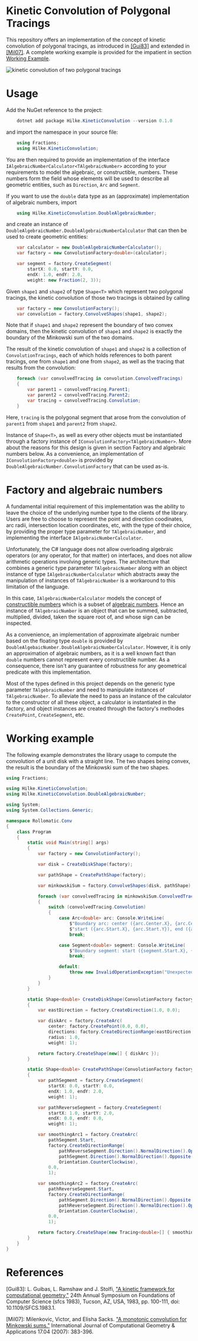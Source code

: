 # Kinetic Convolution of Polygonal Tracings
This repository offers an implementation of the concept of kinetic
convolution of polygonal tracings, as introduced in [[Gui83]](#references) and
extended in [[Mil07]](#references). A complete working example is
provided for the impatient in section [Working Example](#working-example).

![kinetic convolution of two polygonal tracings](/images/minkowski-sum.png)

# Usage
Add the NuGet reference to the project:
```PowerShell
    dotnet add package Hilke.KineticConvolution --version 0.1.0
```

and import the namespace in your source file:
```C#
    using Fractions;
    using Hilke.KineticConvolution;
```

You are then required to provide an implementation of the interface
`IAlgebraicNumberCalculator<TAlgebraicNumber>` according to your
requirements to model the algebraic, or constructible, numbers. These
numbers form the field whose elements will be used to describe all
geometric entities, such as `Direction`, `Arc` and `Segment`.

If you want to use the `double` data type as an (approximate)
implementation of algebraic numbers,  import
```C#
    using Hilke.KineticConvolution.DoubleAlgebraicNumber;
```
and create an instance of
`DoubleAlgebraicNumber.DoubleAlgebraicNumberCalculator` that can then
be used to create geometric entities:
```C#
    var calculator = new DoubleAlgebraicNumberCalculator();
    var factory = new ConvolutionFactory<double>(calculator);

    var segment = factory.CreateSegment(
        startX: 0.0, startY: 0.0,
        endX: 1.0, endY: 2.0,
        weight: new Fraction(2, 3));
```

Given `shape1` and `shape2` of type `Shape<T>` which represent two
polygonal tracings, the kinetic convolution of those two tracings is
obtained by calling
```C#
    var factory = new ConvolutionFactory();
    var convolution = factory.ConvolveShapes(shape1, shape2);
```
Note that if `shape1` and `shape2` represent the boundary of two
convex domains, then the kinetic convolution of `shape1` and `shape2`
is exactly the boundary of the Minkowski sum of the two domains.

The result of the kinetic convolution of `shape1` and `shape2` is a
collection of `ConvolutionTracings`, each of which holds references to
both parent tracings, one from `shape1` and one from `shape2`, as well
as the tracing that results from the convolution:
```C#
    foreach (var convolvedTracing in convolution.ConvolvedTracings)
    {
        var parent1 = convolvedTracing.Parent1;
        var parent2 = convolvedTracing.Parent2;
        var tracing = convolvedTracing.Convolution;
    }
```
Here, `tracing` is the polygonal segment that arose from the
convolution of `parent1` from `shape1` and `parent2` from `shape2`.

Instance of `Shape<T>`, as well as every other objects must be
instantiated through a factory instance of
`IConvolutionFactory<TAlgebraicNumber>`. More about the reasons for
this design is given in section Factory and algebraic numbers
below. As a convenience, an implementation of
`IConvolutionFactory<double>` is provided by
`DoubleAlgebraicNumber.ConvolutionFactory` that can be used as-is.

# Factory and algebraic numbers
A fundamental initial requirement of this implementation was the
ability to leave the choice of the underlying number type to the
clients of the library. Users are free to choose to represent the
point and direction coodinates, arc radii, intersection location
coordinates, etc, with the type of their choice, by providing the
proper type parameter for `TAlgebraicNumber`, and implementing the
interface `IAlgebraicNumberCalculator`.

Unfortunately, the C# language does not allow overloading algebraic
operators (or any operator, for that matter) on interfaces, and does not
allow arithmetic operations involving generic types. The architecture
that combines a generic type parameter `TAlgebraicNumber` along with
an object instance of type `IAlgebraicNumberCalculator` which
abstracts away the  manipulation of instances of `TAlgebraicNumber`
is a workaround to this limitation of the language.

In this case, `IAlgebraicNumberCalculator` models the concept of
[constructible numbers](https://en.wikipedia.org/wiki/Constructible_number) which is
a subset of [algebraic
numbers](https://en.wikipedia.org/wiki/Constructible_number). Hence an
instance of `TAlgebraicNumber` is an object that can be summed,
subtracted, multiplied, divided, taken the square root of, and whose sign
can be inspected.

As a convenience, an implementation of approximate algebraic number
based on the floating type `double` is provided by
`DoubleAlgebaicNumber.DoubleAlgebraicNumberCalculator`. However, it is
only an approximation of algebraic numbers, as it is a well known fact
than `double` numbers cannot represent every constructible number. As
a consequence, there isn't any guarantee of robustness for any
geometrical predicate with this implementation.

Most of the types defined in this project depends on the generic type
parameter `TAlgebraicNumber` and need to manipulate instances of
`TAlgebraicNumber`. To alleviate the need to pass an instance of the
calculator to the constructor of all these object, a calculator is
instantiated in the factory, and object instances are created through
the factory's methodes `CreatePoint`, `CreateSegment`, etc.

# Working example
The following example demonstrates the library usage to compute the
convolution of a unit disk with a straight line. The two shapes being
convex, the result is the boundary of the Minkowski sum of the two
shapes.

```C#
using Fractions;

using Hilke.KineticConvolution;
using Hilke.KineticConvolution.DoubleAlgebraicNumber;

using System;
using System.Collections.Generic;

namespace Rollomatic.Conv
{
    class Program
    {
        static void Main(string[] args)
        {
            var factory = new ConvolutionFactory();

            var disk = CreateDiskShape(factory);

            var pathShape = CreatePathShape(factory);

            var minkowskiSum = factory.ConvolveShapes(disk, pathShape);

            foreach (var convolvedTracing in minkowskiSum.ConvolvedTracings)
            {
                switch (convolvedTracing.Convolution)
                {
                    case Arc<double> arc: Console.WriteLine(
                        $"Boundary arc: center ({arc.Center.X}, {arc.Center.Y}), radius {arc.Radius}, " +
                        $"start ({arc.Start.X}, {arc.Start.Y}), end ({arc.End.X}, {arc.End.Y})");
                        break;

                    case Segment<double> segment: Console.WriteLine(
                        $"Boundary segment: start ({segment.Start.X}, {segment.Start.Y}), end ({segment.End.X}, {segment.End.Y})");
                        break;

                    default:
                        throw new InvalidOperationException("Unexpected tracing encountered.");
                }
            }
        }

        static Shape<double> CreateDiskShape(ConvolutionFactory factory)
        {
            var eastDirection = factory.CreateDirection(1.0, 0.0);

            var diskArc = factory.CreateArc(
                center: factory.CreatePoint(0.0, 0.0),
                directions: factory.CreateDirectionRange(eastDirection, eastDirection, Orientation.CounterClockwise),
                radius: 1.0,
                weight: 1);

            return factory.CreateShape(new[] { diskArc });
        }

        static Shape<double> CreatePathShape(ConvolutionFactory factory)
        {
            var pathSegment = factory.CreateSegment(
                startX: 0.0, startY: 0.0,
                endX: 1.0, endY: 2.0,
                weight: 1);

            var pathReverseSegment = factory.CreateSegment(
                startX: 1.0, startY: 2.0,
                endX: 0.0, endY: 0.0,
                weight: 1);

            var smoothingArc1 = factory.CreateArc(
                pathSegment.Start,
                factory.CreateDirectionRange(
                    pathReverseSegment.Direction().NormalDirection().Opposite(),
                    pathSegment.Direction().NormalDirection().Opposite(),
                    Orientation.CounterClockwise),
                0.0,
                1);

            var smoothingArc2 = factory.CreateArc(
                pathReverseSegment.Start,
                factory.CreateDirectionRange(
                    pathSegment.Direction().NormalDirection().Opposite(),
                    pathReverseSegment.Direction().NormalDirection().Opposite(),
                    Orientation.CounterClockwise),
                0.0,
                1);

            return factory.CreateShape(new Tracing<double>[] { smoothingArc1, pathSegment, smoothingArc2, pathReverseSegment });
        }
    }
}
```

# References
[Gui83]: L. Guibas, L. Ramshaw and J. Stolfi, ["A kinetic framework for computational geometry,"](https://ieeexplore.ieee.org/stamp/stamp.jsp?tp=&arnumber=4568066&isnumber=4568049) 24th Annual Symposium on Foundations of Computer Science (sfcs 1983), Tucson, AZ, USA, 1983, pp. 100-111, doi: 10.1109/SFCS.1983.1.

[Mil07]: Milenkovic, Victor, and Elisha Sacks. ["A monotonic convolution for Minkowski sums."](https://www.worldscientific.com/doi/abs/10.1142/S0218195907002392) International Journal of Computational Geometry & Applications 17.04 (2007): 383-396.
